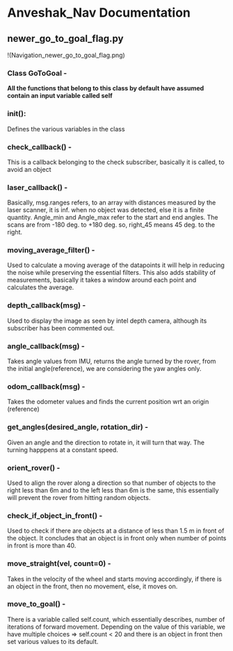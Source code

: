 # Anveshak_Nav Documentation
## newer_go_to_goal_flag.py
!(Navigation_newer_go_to_goal_flag.png)
### Class GoToGoal - 

**All the functions that belong to this class by default have assumed contain an input variable called self**

### __init__():
Defines the various variables in the class

### check_callback() - 
This is a callback belonging to the check subscriber, basically it is called, to avoid an object

### laser_callback() - 
Basically, msg.ranges refers, to an array with distances measured by the laser scanner, it is inf. when no object was detected, else it is a finite quantity. Angle_min and Angle_max refer to the start and end angles.
The scans are from -180 deg. to +180 deg. so, right_45 means 45 deg. to the right.

### moving_average_filter() - 
Used to calculate a moving average of the datapoints it will help in reducing the noise while preserving the essential filters. This also adds stability of measurements, basically it takes a window around each point and calculates the average.

### depth_callback(msg) - 
Used to display the image as seen by intel depth camera, although its subscriber has been commented out.

### angle_callback(msg) - 
Takes angle values from IMU, returns the angle turned by the rover, from the initial angle(reference), we are considering the yaw angles only.

### odom_callback(msg) - 
Takes the odometer values and finds the current position wrt an origin (reference)

### get_angles(desired_angle, rotation_dir) -
Given an angle and the direction to rotate in, it will turn that way. The turning happpens at a constant speed.

### orient_rover() - 
Used to align the rover along a direction so that number of objects to the right less than 6m and to the left less than 6m is the same, this essentially will prevent the rover from hitting random objects.

### check_if_object_in_front() - 
Used to check if there are objects at a distance of less than 1.5 m in front of the object. It concludes that an object is in front only when number of points in front is more than 40.

### move_straight(vel, count=0) - 
Takes in the velocity of the wheel and starts moving accordingly, if there is an object in the front, then no movement, else, it moves on.

### move_to_goal() - 
There is a variable called self.count, which essentially describes, number of iterations of forward movement. Depending on the value of this variable, we have multiple choices =>
self.count < 20 and there is an object in front then set various values to its default.
